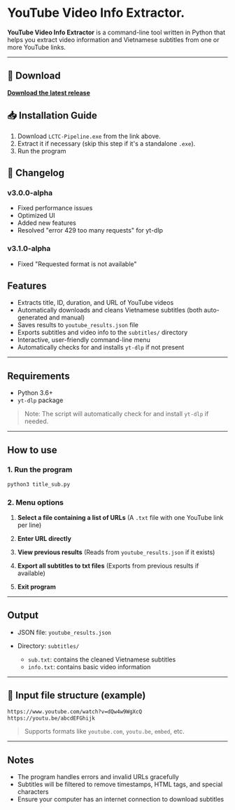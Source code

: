 # YouTube Video Info Extractor.

**YouTube Video Info Extractor** is a command-line tool written in Python that helps you extract video information and Vietnamese subtitles from one or more YouTube links.

-----
## 🚀 Download
[**Download the latest release**](https://github.com/giaquy2000and4/LCTC-tool-pack/releases)

## 📥 Installation Guide
1. Download `LCTC-Pipeline.exe` from the link above.
2. Extract it if necessary (skip this step if it's a standalone `.exe`).
3. Run the program

## 📝 Changelog
### v3.0.0-alpha
- Fixed performance issues
- Optimized UI
- Added new features
- Resolved "error 429 too many requests" for yt-dlp

### v3.1.0-alpha
- Fixed "Requested format is not available"

## Features

  - Extracts title, ID, duration, and URL of YouTube videos
  - Automatically downloads and cleans Vietnamese subtitles (both auto-generated and manual)
  - Saves results to `youtube_results.json` file
  - Exports subtitles and video info to the `subtitles/` directory
  - Interactive, user-friendly command-line menu
  - Automatically checks for and installs `yt-dlp` if not present

-----

## Requirements

  - Python 3.6+
  - `yt-dlp` package

> Note: The script will automatically check for and install `yt-dlp` if needed.

-----

## How to use

### 1\. Run the program

```bash
python3 title_sub.py
```

### 2\. Menu options

1.  **Select a file containing a list of URLs**
    (A `.txt` file with one YouTube link per line)

2.  **Enter URL directly**

3.  **View previous results**
    (Reads from `youtube_results.json` if it exists)

4.  **Export all subtitles to txt files**
    (Exports from previous results if available)

5.  **Exit program**

-----

## Output

  * JSON file: `youtube_results.json`

  * Directory: `subtitles/`

      * `sub.txt`: contains the cleaned Vietnamese subtitles
      * `info.txt`: contains basic video information

-----

## 📄 Input file structure (example)

```txt
https://www.youtube.com/watch?v=dQw4w9WgXcQ
https://youtu.be/abcdEFGhijk
```

> Supports formats like `youtube.com`, `youtu.be`, `embed`, etc.

-----

## Notes

  * The program handles errors and invalid URLs gracefully
  * Subtitles will be filtered to remove timestamps, HTML tags, and special characters
  * Ensure your computer has an internet connection to download subtitles
